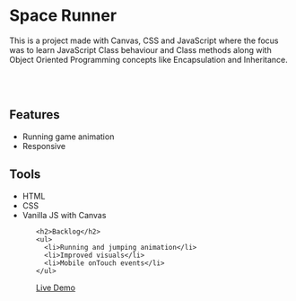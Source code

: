 
<h1>Space Runner</h1>

<p>This is a project made with Canvas, CSS and JavaScript where the focus was to learn JavaScript Class behaviour and Class methods along with Object Oriented Programming concepts like Encapsulation and Inheritance. </p>

<br></br>

<h2>Features</h2>
<ul>
  <li>Running game animation</li>
  <li>Responsive</li>
  </ul>
  <h2>Tools</h2>
  <ul>
  <li>HTML</li>
  <li>CSS</li>
  <li>Vanilla JS with Canvas</li>
  <ul>
    
    <h2>Backlog</h2>
    <ul>
      <li>Running and jumping animation</li>
      <li>Improved visuals</li>
      <li>Mobile onTouch events</li>
    </ul>


<a href="https://spacerunner-thegame.netlify.app/">Live Demo </a>
